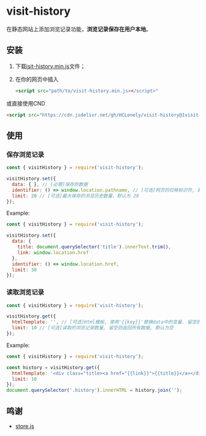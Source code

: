 # visit-history

在静态网站上添加浏览记录功能，**浏览记录保存在用户本地**。

## 安装

1. 下载[isit-history.min.js](dist/visit-history.min.js)文件；
2. 在你的网页中插入

    ```html
    <script src="path/to/visit-history.min.js></script>"
    ```

或直接使用CND

```html
<script src="https://cdn.jsdelivr.net/gh/HCLonely/visit-history@1visit-history.min.js></script>"
```

## 使用

### 保存浏览记录

```javascript
const { visitHistory } = require('visit-history');

visitHistory.set({
  data: { }, // [必需]保存的数据
  identifier: () => window.location.pathname, // [可选]网页的位移标识符, 默认为 () => window.location.pathname
  limit: 20 // [可选]最大保存的浏览历史数量，默认为 20
});
```

Example:

```javascript
const { visitHistory } = require('visit-history');

visitHistory.set({
  data: {
    title: document.querySelector('title').innerText.trim(),
    link: window.location.href
  },
  identifier: () => window.location.href,
  limit: 30
});
```

### 读取浏览记录

```javascript
const { visitHistory } = require('visit-history');

visitHistory.get({
  htmlTemplate: '', // [可选]Html模板, 使用'{{key}}'替换data中的变量. 留空则返回保存的data数据, 默认为空
  limit: 10 // [可选]读取的浏览记录数量, 留空则返回所有数据, 默认为空
});
```

Example:

```javascript
const { visitHistory } = require('visit-history');

const history = visitHistory.get({
  htmlTemplate: '<div class="title><a href="{{link}}">{{title}}</a></div>',
  limit: 10
});
document.querySelector('.history').innerHTML = history.join('');
```

## 鸣谢

- [store.js](https://github.com/marcuswestin/store.js)
